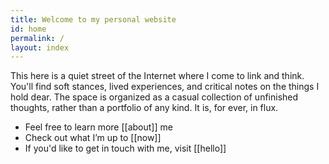 ```yaml
---
title: Welcome to my personal website
id: home
permalink: /
layout: index
---
```

This here is a quiet street of the Internet where I come to link and think. You'll find soft stances, lived experiences, and critical notes on the things I hold dear. The space is organized as a casual collection of unfinished thoughts, rather than a portfolio of any kind. It is, for ever, in flux.

- Feel free to learn more [[about]] me
- Check out what I’m up to [[now]]
- If you'd like to get in touch with me, visit [[hello]]